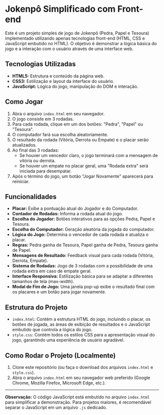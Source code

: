 # Jokenpô Simplificado com Front-end

Este é um projeto simples de jogo de Jokenpô (Pedra, Papel e Tesoura) implementado utilizando apenas tecnologias front-end (HTML, CSS e JavaScript embutido no HTML). O objetivo é demonstrar a lógica básica do jogo e a interação com o usuário através de uma interface web.

## Tecnologias Utilizadas

* **HTML5:** Estrutura e conteúdo da página web.
* **CSS3:** Estilização e layout da interface do usuário.
* **JavaScript:** Lógica do jogo, manipulação do DOM e interação.

## Como Jogar

1.  Abra o arquivo `index.html` em seu navegador.
2.  O jogo consiste em 3 rodadas.
3.  Para cada rodada, clique em um dos botões: "Pedra", "Papel" ou "Tesoura".
4.  O computador fará sua escolha aleatoriamente.
5.  O resultado da rodada (Vitória, Derrota ou Empate) e o placar serão atualizados.
6.  Ao final das 3 rodadas:
    * Se houver um vencedor claro, o jogo terminará com a mensagem de vitória ou derrota.
    * Se houver um empate no placar geral, uma "Rodada extra" será iniciada para desempatar.
7.  Após o término do jogo, um botão "Jogar Novamente" aparecerá para reiniciar.

## Funcionalidades

* **Placar:** Exibe a pontuação atual do Jogador e do Computador.
* **Contador de Rodadas:** Informa a rodada atual do jogo.
* **Escolha do Jogador:** Botões interativos para as opções Pedra, Papel e Tesoura.
* **Escolha do Computador:** Geração aleatória da jogada do computador.
* **Lógica do Jogo:** Determina o vencedor de cada rodada e atualiza o placar.
* **Regras:** Pedra ganha de Tesoura, Papel ganha de Pedra, Tesoura ganha de Papel.
* **Mensagens de Resultado:** Feedback visual para cada rodada (Vitória, Derrota, Empate).
* **Sistema de Rodadas:** Jogo de 3 rodadas com a possibilidade de uma rodada extra em caso de empate geral.
* **Interface Responsiva:** Estilização básica para se adaptar a diferentes tamanhos de tela (max-width).
* **Modal de Fim de Jogo:** Uma janela pop-up exibe o resultado final com os placares e um botão para jogar novamente.

## Estrutura do Projeto

* `index.html`: Contém a estrutura HTML do jogo, incluindo o placar, os botões de jogada, as áreas de exibição de resultados e o JavaScript embutido que controla a lógica do jogo.
* `style.css`: Contém todos os estilos CSS para a apresentação visual do jogo, garantindo uma experiência de usuário agradável.

## Como Rodar o Projeto (Localmente)

1.  Clone este repositório (ou faça o download dos arquivos `index.html` e `style.css`).
2.  Abra o arquivo `index.html` em seu navegador web preferido (Google Chrome, Mozilla Firefox, Microsoft Edge, etc.).

---

**Observação:** O código JavaScript está embutido no arquivo `index.html` para simplificar a demonstração. Para projetos maiores, é recomendável separar o JavaScript em um arquivo `.js` dedicado.
